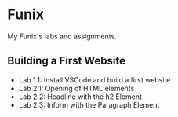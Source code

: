 # Funix

My Funix's labs and assignments.

## Building a First Website

- Lab 1.1: Install VSCode and build a first website
- Lab 2.1: Opening of HTML elements
- Lab 2.2: Headline with the h2 Element
- Lab 2.3: Inform with the Paragraph Element

